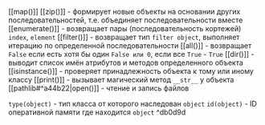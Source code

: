 [[map()]]
[[zip()]] - формирует новые объекты на основании других последовательностей, т.е. объединяет последовательности вместе
[[enumerate()]] - возвращает пары (последовательность кортежей) `index`, `element` 
[[filter()]] - возвращает тип `filter object`, выполняет итерацию по определенной последовательности
[[all()]] - возвращает `False` если есть хотя бы один `False или 0`, если все `True` - `True`
[[dir()]] - выводит список имён атрибутов и методов определенного объекта
[[isinstance()]] - проверяет принадлежность объекта к тому или иному классу
[[print()]] - вызывает магический метод `__str__` у объекта
[[pathlib#^a44b22|open()]] - чтение и запись файлов




`type(object)` - тип класса от которого наследован `object`
`id(object)` - ID оперативной памяти где находится `object` ^db0d9d